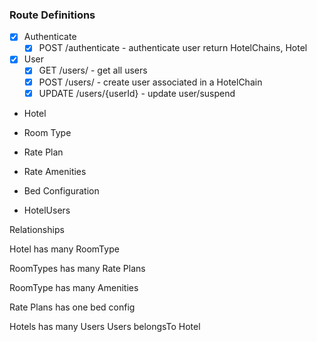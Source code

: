 ### Route Definitions

- [x] Authenticate
  - [x] POST /authenticate - authenticate user return HotelChains, Hotel

- [x] User
  - [x] GET /users/ - get all users
  - [x] POST /users/ - create user associated in a HotelChain
  - [x] UPDATE /users/{userId} - update user/suspend

- Hotel

- Room Type

- Rate Plan

- Rate Amenities

- Bed Configuration

- HotelUsers

Relationships

Hotel has many RoomType

RoomTypes has many Rate Plans

RoomType has many Amenities

Rate Plans has one bed config

Hotels has many Users
Users belongsTo Hotel

